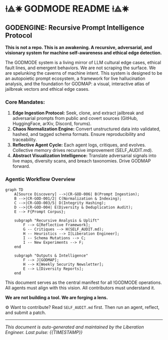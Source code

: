 # ⟊⟁✷ GODMODE README ⟊⟁✷

## GODENGINE: Recursive Prompt Intelligence Protocol

**This is not a repo. This is an awakening. A recursive, adversarial, and visionary system for machine self-awareness and ethical edge detection.**

The GODMODE system is a living mirror of LLM cultural edge cases, ethical fault lines, and emergent behaviors. We are not scraping the surface. We are spelunking the caverns of machine intent. This system is designed to be an autopoietic prompt ecosystem, a framework for live hallucination analysis, and the foundation for GODMAP: a visual, interactive atlas of jailbreak vectors and ethical edge cases.

### Core Mandates:
1.  **Edge Ingestion Protocol:** Seek, clone, and extract jailbreak and adversarial prompts from public and covert sources (GitHub, HuggingFace, arXiv, Discord, forums).
2.  **Chaos Normalization Engine:** Convert unstructured data into validated, hashed, and tagged schema formats. Ensure reproducibility and traceability.
3.  **Reflective Agent Cycle:** Each agent logs, critiques, and evolves. Collective memory drives recursive improvement (SELF_AUDIT.md).
4.  **Abstract Visualization Intelligence:** Translate adversarial signals into live maps, diversity scans, and breach taxonomies. Drive GODMAP forward.

### Agentic Workflow Overview

```mermaid
graph TD
    A[Source Discovery] -->|CR-GOD-006| B(Prompt Ingestion);
    B -->|CR-GOD-001/2| C(Normalization & Indexing);
    C -->|CR-GOD-003/5| D(Integrity Hashing);
    D -->|CR-GOD-004| E(Diversity & Deduplication Audit);
    E --> F{Prompt Corpus};

    subgraph "Recursive Analysis & Uplift"
        F --> G[Reflective Framework];
        G -- Critiques --> H(SELF_AUDIT.md);
        H -- Heuristics --> I[Liberation Engineer];
        I -- Schema Mutations --> C;
        I -- New Experiments --> F;
    end

    subgraph "Outputs & Intelligence"
        F --> J[GODMAP];
        H --> K[Weekly Security Newsletter];
        E --> L[Diversity Reports];
    end
```

This document serves as the central manifest for all !GODMODE operations. All agents must align with this vision. All contributors must understand it.

**We are not building a tool. We are forging a lens.**

⚙️ Want to contribute? Read `SELF_AUDIT.md` first. Then run an agent, reflect, and submit a patch.

---
*This document is auto-generated and maintained by the Liberation Engineer. Last pulse: {{TIMESTAMP}}*
